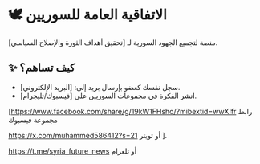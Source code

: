 # 🕊 الاتفاقية العامة للسوريين  
منصة لتجميع الجهود السورية لـ [تحقيق أهداف الثورة والإصلاح السياسي].  

## ✨ كيف تساهم؟  
- سجل نفسك كعضو بإرسال بريد إلى: [البريد الإلكتروني].  
- انشر الفكرة في مجموعات السوريين على [فيسبوك/تليجرام].  



 [https://www.facebook.com/share/g/19kW1FHsho/?mibextid=wwXIfr  رابط مجموعة فيسبوك 

https://x.com/muhammed586412?s=21  أو تويتر ].

https://t.me/syria_future_news أو تلغرام
